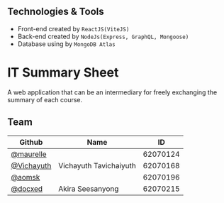 ## Technologies & Tools
- Front-end created by `ReactJS(ViteJS)`
- Back-end created by `NodeJs(Express, GraphQL, Mongoose)`
- Database using by `MongoDB Atlas`

# IT Summary Sheet
A web application that can be an intermediary for freely exchanging the summary of each course.


## Team
| Github | Name | ID |
| ------------ | ------------ | ------------ |
| [@maurelle](https://github.com/maurelle) |  |  62070124 |
| [@Vichayuth](https://github.com/Vichayuth) | Vichayuth Tavichaiyuth |  62070168 |
| [@aomsk](https://github.com/aomsk) |  | 62070196 |
| [@docxed](https://github.com/docxed) | Akira Seesanyong |  62070215 |
